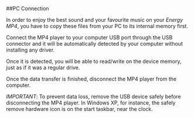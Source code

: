 ##PC Connection

In order to enjoy the best sound and your favourite music on your *Energy MP4*, you have to copy these files from your PC to its internal memory first.

Connect the MP4 player to your computer USB port through the USB connector and it will be automatically detected by your computer without installing any driver. 

Once it is detected, you will be able to read/write on the device memory, just as if it was a regular drive.

Once the data transfer is finished, disconnect the MP4 player from the computer.

*IMPORTANT*: To prevent data loss, remove the USB device safely before disconnecting the MP4 player. In Windows XP, for instance, the safely remove hardware icon is on the start taskbar, near the clock.
